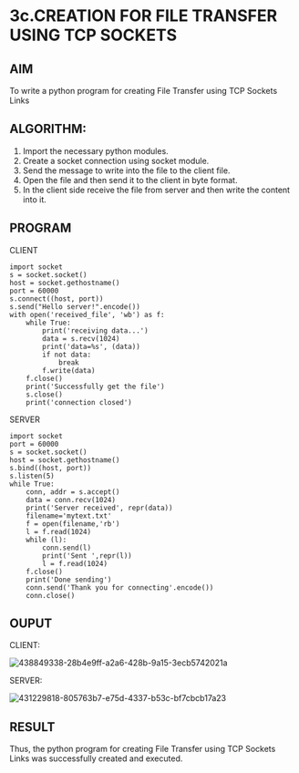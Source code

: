 # 3c.CREATION FOR FILE TRANSFER USING TCP SOCKETS
## AIM
To write a python program for creating File Transfer using TCP Sockets Links
## ALGORITHM:
1. Import the necessary python modules.
2. Create a socket connection using socket module.
3. Send the message to write into the file to the client file.
4. Open the file and then send it to the client in byte format.
5. In the client side receive the file from server and then write the content into it.
## PROGRAM
CLIENT
```
import socket
s = socket.socket()
host = socket.gethostname()
port = 60000
s.connect((host, port))
s.send("Hello server!".encode())
with open('received_file', 'wb') as f:
    while True:
        print('receiving data...')
        data = s.recv(1024)
        print('data=%s', (data))
        if not data:
            break
        f.write(data)
    f.close()
    print('Successfully get the file')
    s.close()
    print('connection closed')
```
SERVER
```
import socket
port = 60000
s = socket.socket()
host = socket.gethostname()
s.bind((host, port))
s.listen(5)
while True:
    conn, addr = s.accept()
    data = conn.recv(1024)
    print('Server received', repr(data))
    filename='mytext.txt'
    f = open(filename,'rb')
    l = f.read(1024)
    while (l):
        conn.send(l)
        print('Sent ',repr(l))
        l = f.read(1024)
    f.close()
    print('Done sending')
    conn.send('Thank you for connecting'.encode())
    conn.close()
```
## OUPUT
CLIENT:

![438849338-28b4e9ff-a2a6-428b-9a15-3ecb5742021a](https://github.com/user-attachments/assets/8fd8dd6a-b1e5-4717-905e-06e97612d856)


SERVER:

![431229818-805763b7-e75d-4337-b53c-bf7cbcb17a23](https://github.com/user-attachments/assets/c5e2945d-5e11-458d-b41e-33e842ea689a)

## RESULT
Thus, the python program for creating File Transfer using TCP Sockets Links was 
successfully created and executed.
